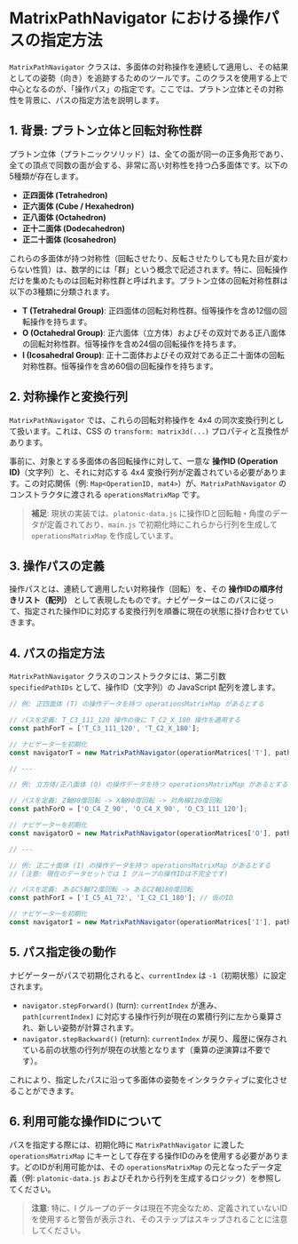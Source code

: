 # MatrixPathNavigator における操作パスの指定方法

`MatrixPathNavigator` クラスは、多面体の対称操作を連続して適用し、その結果としての姿勢（向き）を追跡するためのツールです。このクラスを使用する上で中心となるのが、「操作パス」の指定です。ここでは、プラトン立体とその対称性を背景に、パスの指定方法を説明します。

## 1. 背景: プラトン立体と回転対称性群

プラトン立体（プラトニックソリッド）は、全ての面が同一の正多角形であり、全ての頂点で同数の面が会する、非常に高い対称性を持つ凸多面体です。以下の5種類が存在します。

- **正四面体 (Tetrahedron)**
- **正六面体 (Cube / Hexahedron)**
- **正八面体 (Octahedron)**
- **正十二面体 (Dodecahedron)**
- **正二十面体 (Icosahedron)**

これらの多面体が持つ対称性（回転させたり、反転させたりしても見た目が変わらない性質）は、数学的には「群」という概念で記述されます。特に、回転操作だけを集めたものは回転対称性群と呼ばれます。プラトン立体の回転対称性群は以下の3種類に分類されます。

- **T (Tetrahedral Group)**: 正四面体の回転対称性群。恒等操作を含め12個の回転操作を持ちます。
- **O (Octahedral Group)**: 正六面体（立方体）およびその双対である正八面体の回転対称性群。恒等操作を含め24個の回転操作を持ちます。
- **I (Icosahedral Group)**: 正十二面体およびその双対である正二十面体の回転対称性群。恒等操作を含め60個の回転操作を持ちます。

## 2. 対称操作と変換行列

`MatrixPathNavigator` では、これらの回転対称操作を 4x4 の同次変換行列として扱います。これは、CSS の `transform: matrix3d(...)` プロパティと互換性があります。

事前に、対象とする多面体の各回転操作に対して、一意な **操作ID (Operation ID)**（文字列）と、それに対応する 4x4 変換行列が定義されている必要があります。この対応関係（例: `Map<OperationID, mat4>`）が、`MatrixPathNavigator` のコンストラクタに渡される `operationsMatrixMap` です。

> **補足**: 現状の実装では、`platonic-data.js` に操作IDと回転軸・角度のデータが定義されており、`main.js` で初期化時にこれらから行列を生成して `operationsMatrixMap` を作成しています。

## 3. 操作パスの定義

操作パスとは、連続して適用したい対称操作（回転）を、その **操作IDの順序付きリスト（配列）** として表現したものです。ナビゲーターはこのパスに従って、指定された操作IDに対応する変換行列を順番に現在の状態に掛け合わせていきます。

## 4. パスの指定方法

`MatrixPathNavigator` クラスのコンストラクタには、第二引数 `specifiedPathIDs` として、操作ID（文字列）の JavaScript 配列を渡します。

```javascript
// 例: 正四面体 (T) の操作データを持つ operationsMatrixMap があるとする

// パスを定義: T_C3_111_120 操作の後に T_C2_X_180 操作を適用する
const pathForT = ['T_C3_111_120', 'T_C2_X_180'];

// ナビゲーターを初期化
const navigatorT = new MatrixPathNavigator(operationMatrices['T'], pathForT);

// ---

// 例: 立方体/正八面体 (O) の操作データを持つ operationsMatrixMap があるとする

// パスを定義: Z軸90度回転 -> X軸90度回転 -> 対角線120度回転
const pathForO = ['O_C4_Z_90', 'O_C4_X_90', 'O_C3_111_120'];

// ナビゲーターを初期化
const navigatorO = new MatrixPathNavigator(operationMatrices['O'], pathForO);

// ---

// 例: 正二十面体 (I) の操作データを持つ operationsMatrixMap があるとする
// (注意: 現在のデータセットでは I グループの操作IDは不完全です)

// パスを定義: あるC5軸72度回転 -> あるC2軸180度回転
const pathForI = ['I_C5_A1_72', 'I_C2_C1_180']; // 仮のID

// ナビゲーターを初期化
const navigatorI = new MatrixPathNavigator(operationMatrices['I'], pathForI);
```

## 5. パス指定後の動作

ナビゲーターがパスで初期化されると、`currentIndex` は `-1`（初期状態）に設定されます。

- `navigator.stepForward()` (turn): `currentIndex` が進み、`path[currentIndex]` に対応する操作行列が現在の累積行列に左から乗算され、新しい姿勢が計算されます。
- `navigator.stepBackward()` (return): `currentIndex` が戻り、履歴に保存されている前の状態の行列が現在の状態となります（乗算の逆演算は不要です）。

これにより、指定したパスに沿って多面体の姿勢をインタラクティブに変化させることができます。

## 6. 利用可能な操作IDについて

パスを指定する際には、初期化時に `MatrixPathNavigator` に渡した `operationsMatrixMap` にキーとして存在する操作IDのみを使用する必要があります。どのIDが利用可能かは、その `operationsMatrixMap` の元となったデータ定義（例: `platonic-data.js` およびそれから行列を生成するロジック）を参照してください。

> **注意**: 特に、I グループのデータは現在不完全なため、定義されていないIDを使用すると警告が表示され、そのステップはスキップされることに注意してください。

